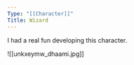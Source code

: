 ```yaml
---
Type: "[[Character]]"
Title: Wizard
---
```

I had a real fun developing this character.

![[unkxeymw_dhaami.jpg]]